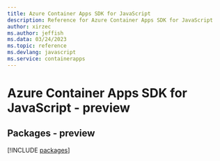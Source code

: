 ```yaml
---
title: Azure Container Apps SDK for JavaScript
description: Reference for Azure Container Apps SDK for JavaScript
author: xirzec
ms.author: jeffish
ms.data: 03/24/2023
ms.topic: reference
ms.devlang: javascript
ms.service: containerapps
---
```

# Azure Container Apps SDK for JavaScript - preview
## Packages - preview
[!INCLUDE [packages](container-apps-index.md)]